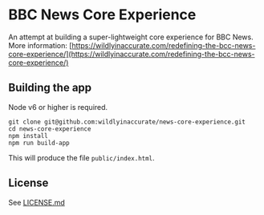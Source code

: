 # BBC News Core Experience

An attempt at building a super-lightweight core experience for BBC News. More information: [https://wildlyinaccurate.com/redefining-the-bcc-news-core-experience/](https://wildlyinaccurate.com/redefining-the-bcc-news-core-experience/)

## Building the app

Node v6 or higher is required.

```
git clone git@github.com:wildlyinaccurate/news-core-experience.git
cd news-core-experience
npm install
npm run build-app
```

This will produce the file `public/index.html`.

## License

See [LICENSE.md](./LICENSE.md)
